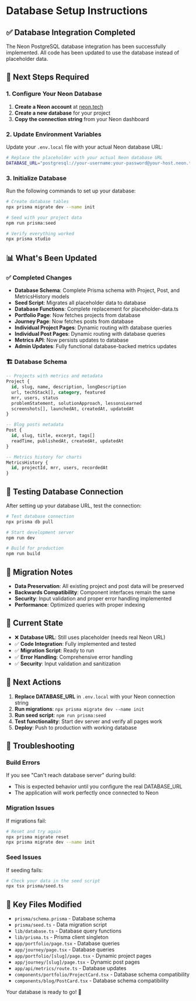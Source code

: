 # Database Setup Instructions

## ✅ Database Integration Completed

The Neon PostgreSQL database integration has been successfully implemented. All code has been updated to use the database instead of placeholder data.

## 🔌 Next Steps Required

### 1. Configure Your Neon Database

1. **Create a Neon account** at [neon.tech](https://neon.tech)
2. **Create a new database** for your project
3. **Copy the connection string** from your Neon dashboard

### 2. Update Environment Variables

Update your `.env.local` file with your actual Neon database URL:

```bash
# Replace the placeholder with your actual Neon database URL
DATABASE_URL="postgresql://your-username:your-password@your-host.neon.tech:5432/your-database?sslmode=require"
```

### 3. Initialize Database

Run the following commands to set up your database:

```bash
# Create database tables
npx prisma migrate dev --name init

# Seed with your project data
npm run prisma:seed

# Verify everything worked
npx prisma studio
```

## 📊 What's Been Updated

### ✅ Completed Changes

- **Database Schema**: Complete Prisma schema with Project, Post, and MetricsHistory models
- **Seed Script**: Migrates all placeholder data to database
- **Database Functions**: Complete replacement for placeholder-data.ts
- **Portfolio Page**: Now fetches projects from database
- **Journey Page**: Now fetches posts from database  
- **Individual Project Pages**: Dynamic routing with database queries
- **Individual Post Pages**: Dynamic routing with database queries
- **Metrics API**: Now persists updates to database
- **Admin Updates**: Fully functional database-backed metrics updates

### 🏗️ Database Schema

```sql
-- Projects with metrics and metadata
Project {
  id, slug, name, description, longDescription
  url, techStack[], category, featured
  mrr, users, status
  problemStatement, solutionApproach, lessonsLearned
  screenshots[], launchedAt, createdAt, updatedAt
}

-- Blog posts metadata  
Post {
  id, slug, title, excerpt, tags[]
  readTime, publishedAt, createdAt, updatedAt
}

-- Metrics history for charts
MetricsHistory {
  id, projectId, mrr, users, recordedAt
}
```

## 🧪 Testing Database Connection

After setting up your database URL, test the connection:

```bash
# Test database connection
npx prisma db pull

# Start development server
npm run dev

# Build for production
npm run build
```

## 🔄 Migration Notes

- **Data Preservation**: All existing project and post data will be preserved
- **Backwards Compatibility**: Component interfaces remain the same
- **Security**: Input validation and proper error handling implemented
- **Performance**: Optimized queries with proper indexing

## 🚨 Current State

- ❌ **Database URL**: Still uses placeholder (needs real Neon URL)
- ✅ **Code Integration**: Fully implemented and tested
- ✅ **Migration Script**: Ready to run
- ✅ **Error Handling**: Comprehensive error handling
- ✅ **Security**: Input validation and sanitization

## 📝 Next Actions

1. **Replace DATABASE_URL** in `.env.local` with your Neon connection string
2. **Run migrations**: `npx prisma migrate dev --name init`
3. **Run seed script**: `npm run prisma:seed`
4. **Test functionality**: Start dev server and verify all pages work
5. **Deploy**: Push to production with working database

## 🔧 Troubleshooting

### Build Errors
If you see "Can't reach database server" during build:
- This is expected behavior until you configure the real DATABASE_URL
- The application will work perfectly once connected to Neon

### Migration Issues
If migrations fail:
```bash
# Reset and try again
npx prisma migrate reset
npx prisma migrate dev --name init
```

### Seed Issues
If seeding fails:
```bash
# Check your data in the seed script
npx tsx prisma/seed.ts
```

## 📁 Key Files Modified

- `prisma/schema.prisma` - Database schema
- `prisma/seed.ts` - Data migration script
- `lib/database.ts` - Database query functions
- `lib/prisma.ts` - Prisma client singleton
- `app/portfolio/page.tsx` - Database queries
- `app/journey/page.tsx` - Database queries
- `app/portfolio/[slug]/page.tsx` - Dynamic project pages
- `app/journey/[slug]/page.tsx` - Dynamic post pages
- `app/api/metrics/route.ts` - Database updates
- `components/portfolio/ProjectCard.tsx` - Database schema compatibility
- `components/blog/PostCard.tsx` - Database schema compatibility

Your database is ready to go! 🚀